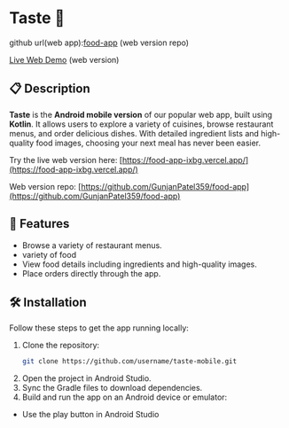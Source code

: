 # Taste 🍴

github url(web app):[food-app](https://github.com/GunjanPatel359/food-app) (web version repo)

[Live Web Demo](https://food-app-ixbg.vercel.app) (web version)


## 📋 Description

**Taste** is the **Android mobile version** of our popular web app, built using **Kotlin**. It allows users to explore a variety of cuisines, browse restaurant menus, and order delicious dishes. With detailed ingredient lists and high-quality food images, choosing your next meal has never been easier.

Try the live web version here: [https://food-app-ixbg.vercel.app/](https://food-app-ixbg.vercel.app/)

Web version repo: [https://github.com/GunjanPatel359/food-app](https://github.com/GunjanPatel359/food-app)

## 🚀 Features

- Browse a variety of restaurant menus.
- variety of food
- View food details including ingredients and high-quality images.
- Place orders directly through the app.

## 🛠️ Installation

Follow these steps to get the app running locally:

1. Clone the repository:
   ```bash
   git clone https://github.com/username/taste-mobile.git
2. Open the project in Android Studio.
3. Sync the Gradle files to download dependencies.
4. Build and run the app on an Android device or emulator:
  - Use the play button in Android Studio

